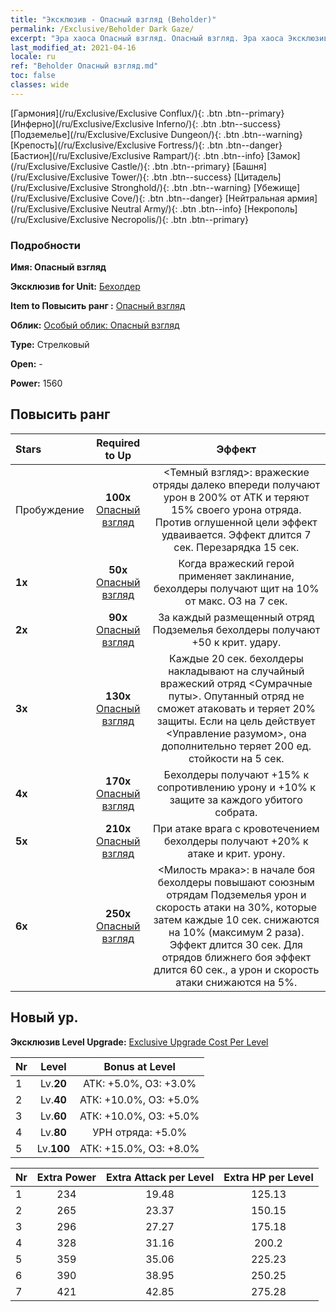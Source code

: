 ```yaml
---
title: "Эксклюзив - Опасный взгляд (Beholder)"
permalink: /Exclusive/Beholder Dark Gaze/
excerpt: "Эра хаоса Опасный взгляд. Опасный взгляд. Эра хаоса Эксклюзив Опасный взгляд. Бехолдер Эксклюзив."
last_modified_at: 2021-04-16
locale: ru
ref: "Beholder Опасный взгляд.md"
toc: false
classes: wide
---
```

 [Гармония](/ru/Exclusive/Exclusive Conflux/){: .btn .btn--primary} [Инферно](/ru/Exclusive/Exclusive Inferno/){: .btn .btn--success} [Подземелье](/ru/Exclusive/Exclusive Dungeon/){: .btn .btn--warning} [Крепость](/ru/Exclusive/Exclusive Fortress/){: .btn .btn--danger} [Бастион](/ru/Exclusive/Exclusive Rampart/){: .btn .btn--info} [Замок](/ru/Exclusive/Exclusive Castle/){: .btn .btn--primary} [Башня](/ru/Exclusive/Exclusive Tower/){: .btn .btn--success} [Цитадель](/ru/Exclusive/Exclusive Stronghold/){: .btn .btn--warning} [Убежище](/ru/Exclusive/Exclusive Cove/){: .btn .btn--danger} [Нейтральная армия](/ru/Exclusive/Exclusive Neutral Army/){: .btn .btn--info} [Некрополь](/ru/Exclusive/Exclusive Necropolis/){: .btn .btn--primary} 

### Подробности
 **Имя: Опасный взгляд** 

 **Эксклюзив for Unit:** [Бехолдер](/ru/units/Beholder/) 

 **Item to Повысить ранг :** [Опасный взгляд](/ru/Items/con_990/)

 **Облик:** [Особый облик: Опасный взгляд](/ru/Items/con_658/)

 **Type:** Стрелковый

 **Open:** -

 **Power:** 1560

## Повысить ранг 

  |     Stars    |  Required to Up | Эффект |
  |:-------------|:---------------:|:---------------:|
  |  Пробуждение  | **100x** [Опасный взгляд](/ru/Items/con_990/) | <Темный взгляд>: вражеские отряды далеко впереди получают урон в 200% от АТК и теряют 15% своего урона отряда. Против оглушенной цели эффект удваивается. Эффект длится 7 сек. Перезарядка 15 сек. |
  | **1x** <i class="fas fa-star"/> | **50x** [Опасный взгляд](/ru/Items/con_990/) | Когда вражеский герой применяет заклинание, бехолдеры получают щит на 10% от макс. ОЗ на 7 сек. |
  | **2x** <i class="fas fa-star"/> | **90x** [Опасный взгляд](/ru/Items/con_990/) | За каждый размещенный отряд Подземелья бехолдеры получают +50 к крит. удару. |
  | **3x** <i class="fas fa-star"/> | **130x** [Опасный взгляд](/ru/Items/con_990/) | Каждые 20 сек. бехолдеры накладывают на случайный вражеский отряд <Сумрачные путы>. Опутанный отряд не сможет атаковать и теряет 20% защиты. Если на цель действует <Управление разумом>, она дополнительно теряет 200 ед. стойкости на 5 сек. |
  | **4x** <i class="fas fa-star"/> | **170x** [Опасный взгляд](/ru/Items/con_990/) | Бехолдеры получают +15% к сопротивлению урону и +10% к защите за каждого убитого собрата. |
  | **5x** <i class="fas fa-star"/> | **210x** [Опасный взгляд](/ru/Items/con_990/) | При атаке врага с кровотечением бехолдеры получают +20% к атаке и крит. урону. |
  | **6x** <i class="fas fa-star"/> | **250x** [Опасный взгляд](/ru/Items/con_990/) | <Милость мрака>: в начале боя бехолдеры повышают союзным отрядам Подземелья урон и скорость атаки на 30%, которые затем каждые 10 сек. снижаются на 10% (максимум 2 раза). Эффект длится 30 сек. Для отрядов ближнего боя эффект длится 60 сек., а урон и скорость атаки снижаются на 5%. |


## Новый ур.
 **Эксклюзив Level Upgrade:** [Exclusive Upgrade Cost Per Level](/Exclusive/ExclusiveUpgradeCostPerLevel/)

  |  Nr  |   Level  | Bonus at Level |
  |:-----|:--------:|:--------------:|
  | 1 | Lv.**20** | АТК: +5.0%, ОЗ: +3.0% |
  | 2 | Lv.**40** | АТК: +10.0%, ОЗ: +5.0% |
  | 3 | Lv.**60** | АТК: +10.0%, ОЗ: +5.0% |
  | 4 | Lv.**80** | УРН отряда: +5.0% |
  | 5 | Lv.**100** | АТК: +15.0%, ОЗ: +8.0% |


  |  Nr  |  Extra Power | Extra Attack per Level | Extra HP per Level |
  |:-----|:--------:|:--------:|:--------:|
  | 1 | 234 | 19.48 | 125.13 |
  | 2 | 265 | 23.37 | 150.15 |
  | 3 | 296 | 27.27 | 175.18 |
  | 4 | 328 | 31.16 | 200.2 |
  | 5 | 359 | 35.06 | 225.23 |
  | 6 | 390 | 38.95 | 250.25 |
  | 7 | 421 | 42.85 | 275.28 |


